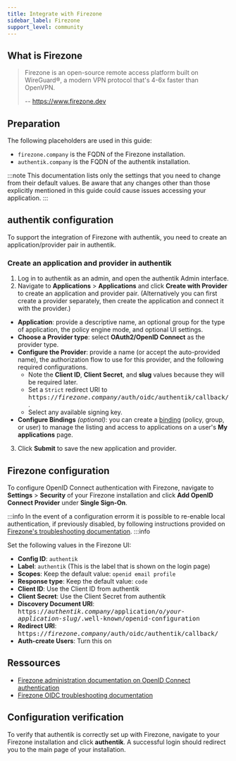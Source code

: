 ```yaml
---
title: Integrate with Firezone
sidebar_label: Firezone
support_level: community
---
```


## What is Firezone

> Firezone is an open-source remote access platform built on WireGuard®, a modern VPN protocol that's 4-6x faster than OpenVPN.
>
> -- https://www.firezone.dev

## Preparation

The following placeholders are used in this guide:

- `firezone.company` is the FQDN of the Firezone installation.
- `authentik.company` is the FQDN of the authentik installation.

:::note
This documentation lists only the settings that you need to change from their default values. Be aware that any changes other than those explicitly mentioned in this guide could cause issues accessing your application.
:::

## authentik configuration

To support the integration of Firezone with authentik, you need to create an application/provider pair in authentik.

### Create an application and provider in authentik

1. Log in to authentik as an admin, and open the authentik Admin interface.
2. Navigate to **Applications** > **Applications** and click **Create with Provider** to create an application and provider pair. (Alternatively you can first create a provider separately, then create the application and connect it with the provider.)

- **Application**: provide a descriptive name, an optional group for the type of application, the policy engine mode, and optional UI settings.
- **Choose a Provider type**: select **OAuth2/OpenID Connect** as the provider type.
- **Configure the Provider**: provide a name (or accept the auto-provided name), the authorization flow to use for this provider, and the following required configurations.
    - Note the **Client ID**, **Client Secret**, and **slug** values because they will be required later.
    - Set a `Strict` redirect URI to <kbd>https://<em>firezone.company</em>/auth/oidc/authentik/callback/</kbd>.
    - Select any available signing key.
- **Configure Bindings** _(optional)_: you can create a [binding](/docs/add-secure-apps/flows-stages/bindings/) (policy, group, or user) to manage the listing and access to applications on a user's **My applications** page.

3. Click **Submit** to save the new application and provider.

## Firezone configuration

To configure OpenID Connect authentication with Firezone, navigate to **Settings** > **Security** of your Firezone installation and click **Add OpenID Connect Provider** under **Single Sign-On**.

:::info
In the event of a configuration errorm it is possible to re-enable local authentication, if previously disabled, by following instructions provided on [Firezone's troubleshooting documentation](https://www.firezone.dev/docs/administer/troubleshoot/#re-enable-local-authentication-via-cli).
:::info

Set the following values in the Firezone UI:

- **Config ID**: `authentik`
- **Label**: `authentik` (This is the label that is shown on the login page)
- **Scopes**: Keep the default value: `openid email profile`
- **Response type**: Keep the default value: `code`
- **Client ID**: Use the Client ID from authentik
- **Client Secret**: Use the Client Secret from authentik
- **Discovery Document URI**: <kbd>https://<em>authentik.company</em>/application/o/<em>your-application-slug</em>/.well-known/openid-configuration</kbd>
- **Redirect URI**: <kbd>https://<em>firezone.company</em>/auth/oidc/authentik/callback/</kbd>
- **Auth-create Users**: Turn this on

## Ressources

- [Firezone administration documentation on OpenID Connect authentication](https://www.firezone.dev/docs/authenticate/oidc/)
- [Firezone OIDC troubleshooting documentation](https://www.firezone.dev/docs/administer/troubleshoot/#re-enable-local-authentication-via-cli)

## Configuration verification

To verify that authentik is correctly set up with Firezone, navigate to your Firezone installation and click **authentik**. A successful login should redirect you to the main page of your installation.
